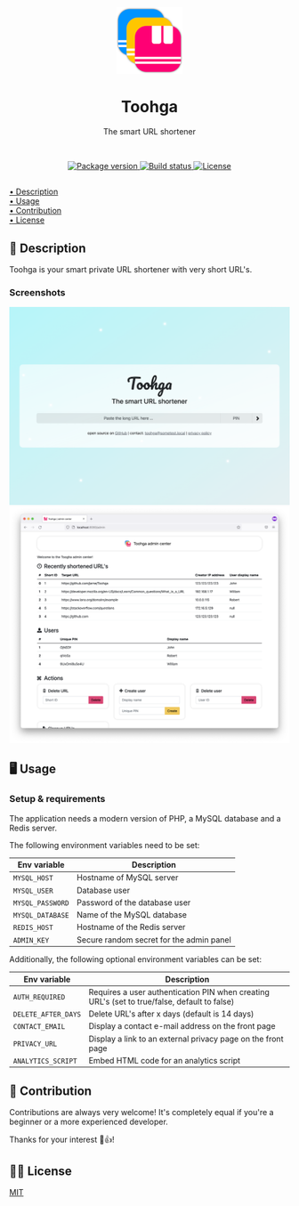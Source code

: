 <p align="center">
    <img src=".github/.media/logo.png" width="120" height="120" alt="Toohga app logo">
</p>

<h1 align="center">Toohga</h1>
<p align="center">The smart URL shortener</p>

<br>

<p align="center">
    <a href="https://github.com/jarne/Toohga/blob/master/package.json">
        <img src="https://img.shields.io/github/package-json/v/jarne/Toohga.svg" alt="Package version">
    </a>
    <a href="https://circleci.com/gh/jarne/Toohga">
        <img src="https://circleci.com/gh/jarne/Toohga.svg?style=svg&circle-token=9062aaaf2bdf2aafe0d9a3fbd57eac26de1c4305" alt="Build status">
    </a>
    <a href="https://github.com/jarne/Toohga/blob/master/LICENSE">
        <img src="https://img.shields.io/github/license/jarne/Toohga.svg" alt="License">
    </a>
</p>

##

[• Description](#-description)  
[• Usage](#-usage)  
[• Contribution](#-contribution)  
[• License](#%EF%B8%8F-license)

## 📙 Description

Toohga is your smart private URL shortener with very short URL's.

### Screenshots

<img src=".github/.media/screenshot_web.png" alt="Screenshot of Toogha web app">

<img src=".github/.media/screenshot_admin.png" alt="Screenshot of Toogha admin interface">

## 🖥 Usage

### Setup & requirements

The application needs a modern version of PHP, a MySQL database and a Redis server.

The following environment variables need to be set:

| Env variable     | Description                              |
| ---------------- | ---------------------------------------- |
| `MYSQL_HOST`     | Hostname of MySQL server                 |
| `MYSQL_USER`     | Database user                            |
| `MYSQL_PASSWORD` | Password of the database user            |
| `MYSQL_DATABASE` | Name of the MySQL database               |
| `REDIS_HOST`     | Hostname of the Redis server             |
| `ADMIN_KEY`      | Secure random secret for the admin panel |

Additionally, the following optional environment variables can be set:

| Env variable        | Description                                                                                  |
| ------------------- | -------------------------------------------------------------------------------------------- |
| `AUTH_REQUIRED`     | Requires a user authentication PIN when creating URL's (set to true/false, default to false) |
| `DELETE_AFTER_DAYS` | Delete URL's after x days (default is 14 days)                                               |
| `CONTACT_EMAIL`     | Display a contact e-mail address on the front page                                           |
| `PRIVACY_URL`       | Display a link to an external privacy page on the front page                                 |
| `ANALYTICS_SCRIPT`  | Embed HTML code for an analytics script                                                      |

## 🙋‍ Contribution

Contributions are always very welcome! It's completely equal if you're a beginner or a more experienced developer.

Thanks for your interest 🎉👍!

## 👨‍⚖️ License

[MIT](https://github.com/jarne/Toohga/blob/master/LICENSE)
